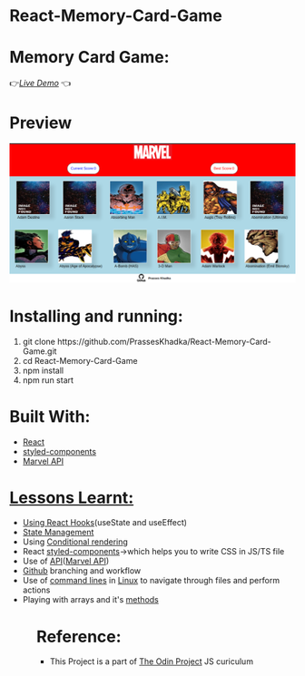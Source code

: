 # React-Memory-Card-Game
<h1>Memory Card Game:</h1>
 👉<a href='https://prasseskhadka.github.io/React-Memory-Card-Game/' target='_blank'><i>Live Demo</i></a> 👈

<h1>Preview</h1>
<img src='memory_card_screenshot.png'></img>

<h1>Installing and running:</h1>
<ol>
    <li>git clone https://github.com/PrassesKhadka/React-Memory-Card-Game.git</li>
    <li>cd React-Memory-Card-Game</li>
    <li>npm install</li>
    <li>npm run start</li>
</ol>

<h1>Built With:</h1>
<ul>
    <li><a href='https://react.dev/' target="_blank">React</a></li>
    <li><a href='https://styled-components.com/' target="_blank">styled-components</a></li>
    <li><a href='https://developer.marvel.com/' target="_blank">Marvel API</li>
</ul>

<h1>Lessons Learnt:</h1>
<ul>
    <li>Using React <a href='https://www.theodinproject.com/lessons/node-path-javascript-hooks' target="_blank">Hooks</a>(useState and useEffect)</li>
    <li><a href='https://www.theodinproject.com/lessons/node-path-javascript-state-and-props' target="_blank">State Management</a></li>
    <li>Using <a href='https://react.dev/learn/conditional-rendering' target="_blank">Conditional rendering</a></li>
    <li>React <a href='https://styled-components.com/' target="_blank">styled-components</a>->which helps you to write CSS in JS/TS file</li>
    <li>Use of <a href='https://www.theodinproject.com/lessons/node-path-javascript-working-with-apis'>API</a>(<a href='https://developer.marvel.com/'>Marvel API</a>)</li>
    <li><a href='https://www.theodinproject.com/lessons/javascript-using-git-in-the-real-world' target="_blank">Github</a> branching and workflow</li>
    <li>Use of <a href='https://www.theodinproject.com/lessons/foundations-command-line-basics' target="_blank">command lines</a> in <a href='https://www.theodinproject.com/lessons/foundations-installations' target="_blank">Linux</a> to navigate through files and perform actions</li>
    <li>Playing with arrays and it's <a href=''>methods</a></li>
<ul>

<h1>Reference:</h1>
<ul>
    <li>
        <p>This Project is a part of <a href='https://www.theodinproject.com/lessons/node-path-javascript-memory-card' target="_blank">The Odin Project</a> JS curiculum</p>
    </li>
</ul>